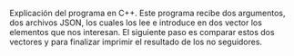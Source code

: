 Explicación del programa en C++.
Este programa recibe dos argumentos, dos archivos JSON, los cuales los lee e introduce en dos vector los elementos que nos interesan. El siguiente paso es comparar estos dos vectores y para finalizar imprimir el resultado de los no seguidores.

